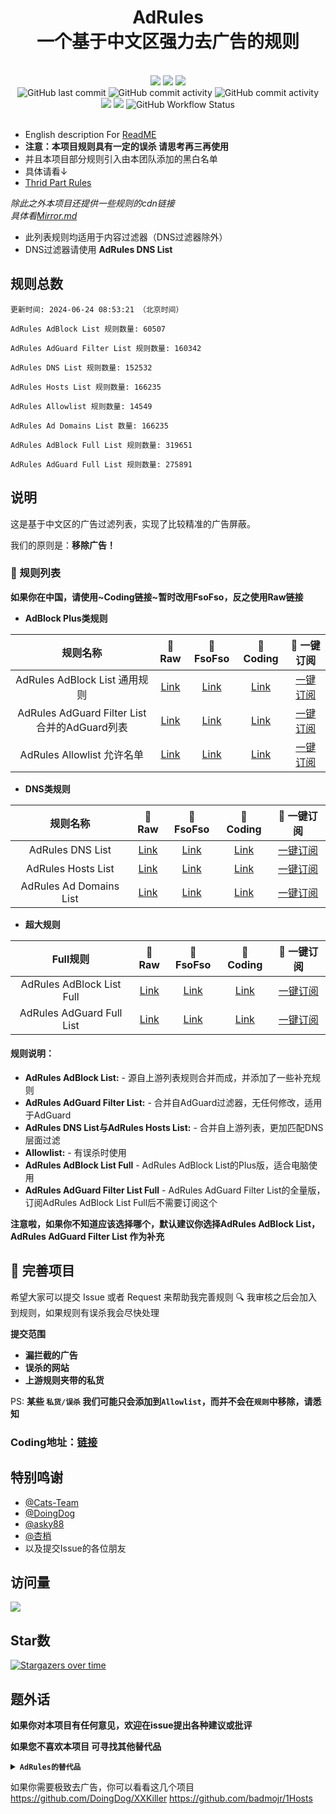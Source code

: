 <div align="center">
<h1 align="center">AdRules<br>一个基于中文区强力去广告的规则</h1>

<br>
<img src="https://img.shields.io/github/stars/Cats-Team/AdRules?style=flat-square&color=yellow">
<img src="https://img.shields.io/github/forks/Cats-Team/AdRules?color=orange&style=flat-square">
<img src="https://img.shields.io/github/issues/Cats-Team/AdRules?color=green&style=flat-square">
<br>
<img alt="GitHub last commit" src="https://img.shields.io/github/last-commit/cats-team/adrules?style=flat-square">
<img alt="GitHub commit activity" src="https://img.shields.io/github/commit-activity/w/cats-team/adrules?style=flat-square">  
<img alt="GitHub commit activity" src="https://data.jsdelivr.com/v1/package/gh/cats-team/adrules/badge?style=flat-square">  
<br>
<img src="https://img.shields.io/github/license/Cats-Team/AdRules?color=bule&style=flat-square">
<img src="https://img.shields.io/github/languages/code-size/Cats-Team/AdRules?color=blueviolet&style=flat-square">
<img alt="GitHub Workflow Status" src="https://img.shields.io/github/workflow/status/cats-team/adrules/update%20rules?style=flat-square">
<br>
<br>
  

</div>                           
                                                                        
<!--br-->


- English description For [ReadME](/README_EN.md)
- **注意：本项目规则具有一定的误杀 请思考再三再使用**
- 并且本项目部分规则引入由本团队添加的黑白名单 
- 具体请看↓
- [Thrid Part Rules](/mod/rules)

*除此之外本项目还提供一些规则的cdn链接*  
*具体看[Mirror.md](/mirror.md)*

* 此列表规则均适用于内容过滤器（DNS过滤器除外）
* DNS过滤器请使用 **AdRules DNS List**
## 规则总数
```
更新时间: 2024-06-24 08:53:21 （北京时间） 

AdRules AdBlock List 规则数量: 60507 

AdRules AdGuard Filter List 规则数量: 160342 

AdRules DNS List 规则数量: 152532 

AdRules Hosts List 规则数量: 166235 

AdRules Allowlist 规则数量: 14549 

AdRules Ad Domains List 数量: 166235 

AdRules AdBlock Full List 规则数量: 319651 

AdRules AdGuard Full List 规则数量: 275891 
``` 
## 说明

这是基于中文区的广告过滤列表，实现了比较精准的广告屏蔽。

我们的原则是：**移除广告！**

### 📃 规则列表

**如果你在中国，请使用~Coding链接~暂时改用FsoFso，反之使用Raw链接**
- **AdBlock Plus类规则**

|   规则名称   | 🚀Raw |🚀FsoFso |🚀 Coding  | 🚀 一键订阅  |
|  :----:  | :----:  | :----:  | :----:  | :----:  |
| AdRules AdBlock List 通用规则| [Link](https://raw.githubusercontent.com/Cats-Team/AdRules/main/adblock.txt)| [Link](https://ghproxy.futils.com/https://github.com/Cats-Team/AdRules/blob/main/adblock.txt)|[Link](https://cats-team.coding.net/p/adguard/d/AdRules/git/raw/main/adblock.txt) |[一键订阅](https://subscribe.adblockplus.org/?location=https://cats-team.coding.net/p/adguard/d/AdRules/git/raw/main/adblock.txt) |
| AdRules AdGuard Filter List 合并的AdGuard列表| [Link](https://raw.githubusercontent.com/Cats-Team/AdRules/main/adguard.txt)| [Link](https://ghproxy.futils.com/https://github.com/Cats-Team/AdRules/blob/main/adguard.txt)|[Link](https://cats-team.coding.net/p/adguard/d/AdRules/git/raw/main/adguard.txt)|[一键订阅](https://subscribe.adblockplus.org/?location=https://cats-team.coding.net/p/adguard/d/AdRules/git/raw/main/adguard.txt) |
| AdRules Allowlist 允许名单| [Link](https://raw.githubusercontent.com/Cats-Team/AdRules/main/allow.txt)| [Link](https://ghproxy.futils.com/https://github.com/Cats-Team/AdRules/blob/main/allow.txt)|[Link](https://cats-team.coding.net/p/adguard/d/AdRules/git/raw/main/allow.txt)|[一键订阅](https://subscribe.adblockplus.org/?location=https://cats-team.coding.net/p/adguard/d/AdRules/git/raw/main/allow.txt) |

- **DNS类规则**

|   规则名称   | 🚀Raw | 🚀FsoFso |🚀 Coding  | 🚀 一键订阅  |
|  :----:  | :----:  | :----:  | :----:  | :----:  |
| AdRules DNS List | [Link](https://raw.githubusercontent.com/Cats-Team/AdRules/main/dns.txt)| [Link](https://ghproxy.futils.com/https://github.com/Cats-Team/AdRules/blob/main/dns.txt)|[Link](https://cats-team.coding.net/p/adguard/d/AdRules/git/raw/main/dns.txt) | [一键订阅](https://subscribe.adblockplus.org/?location=https://cats-team.coding.net/p/adguard/d/AdRules/git/raw/main/dns.txt) |
| AdRules Hosts List | [Link](https://raw.githubusercontent.com/Cats-Team/AdRules/main/hosts.txt)| [Link](https://ghproxy.futils.com/https://github.com/Cats-Team/AdRules/blob/main/hosts.txt)|[Link](https://cats-team.coding.net/p/adguard/d/AdRules/git/raw/main/hosts.txt) | [一键订阅](https://subscribe.adblockplus.org/?location=https://cats-team.coding.net/p/adguard/d/AdRules/git/raw/main/hosts.txt) |
| AdRules Ad Domains List| [Link](https://raw.githubusercontent.com/Cats-Team/AdRules/main/ad-domains.txt)| [Link](https://ghproxy.futils.com/https://github.com/Cats-Team/AdRules/blob/main/ad-domains.txt)|[Link](https://cats-team.coding.net/p/adguard/d/AdRules/git/raw/main/ad-domains.txt)|[一键订阅](https://subscribe.adblockplus.org/?location=https://cats-team.coding.net/p/adguard/d/AdRules/git/raw/main/ad-domains.txt) |

- **超大规则**  

|   Full规则   | 🚀Raw | 🚀FsoFso |🚀 Coding  | 🚀 一键订阅  |
|  :----:  | :----:  | :----:  | :----:  | :----:  |
| AdRules AdBlock List Full | [Link](https://raw.githubusercontent.com/Cats-Team/AdRules/main/adblock_plus.txt)| [Link](https://ghproxy.futils.com/https://github.com/Cats-Team/AdRules/blob/main/adblock_plus.txt)|[Link](https://cats-team.coding.net/p/adguard/d/AdRules/git/raw/main/adblock_plus.txt) |[一键订阅](https://subscribe.adblockplus.org/?location=https://cats-team.coding.net/p/adguard/d/AdRules/git/raw/main/adblock_plus.txt) |
| AdRules AdGuard Full List | [Link](https://raw.githubusercontent.com/Cats-Team/AdRules/main/adguard-full.txt)| [Link](https://ghproxy.futils.com/https://github.com/Cats-Team/AdRules/blob/main/adguard-full.txt)|[Link](https://cats-team.coding.net/p/adguard/d/AdRules/git/raw/main/adguard-full.txt)|[一键订阅](https://subscribe.adblockplus.org/?location=https://cats-team.coding.net/p/adguard/d/AdRules/git/raw/main/adguard-full.txt) |

#### 规则说明：
- **AdRules AdBlock List:** -
源自上游列表规则合并而成，并添加了一些补充规则  
- **AdRules AdGuard Filter List:** -
合并自AdGuard过滤器，无任何修改，适用于AdGuard  
- **AdRules DNS List与AdRules Hosts List:** -
合并自上游列表，更加匹配DNS层面过滤
- **Allowlist:** -
有误杀时使用
- **AdRules AdBlock List Full** -
AdRules AdBlock List的Plus版，适合电脑使用
- **AdRules AdGuard Filter List Full** -
AdRules AdGuard Filter List的全量版，订阅AdRules AdBlock List Full后不需要订阅这个

**注意啦，如果你不知道应该选择哪个，默认建议你选择AdRules AdBlock List，AdRules AdGuard Filter List 作为补充**
## 🚛 完善项目

希望大家可以提交 Issue 或者 Request 来帮助我完善规则 🔍 我审核之后会加入到规则，如果规则有误杀我会尽快处理

**提交范围**

- **漏拦截的广告**
- **误杀的网站**
- **上游规则夹带的私货**

PS: **某些 `私货/误杀` 我们可能只会添加到`Allowlist`，而并不会在`规则`中移除，请悉知**

### **Coding地址：[链接](https://cats-team.coding.net/public/adguard/AdRules/git/files)**
## 特别鸣谢
* [@Cats-Team](https://github.com/Cats-Team)
* [@DoingDog](https://github.com/DoingDog) 
* [@asky88](https://github.com/asky88)
* [@杏梢](https://github.com/hacamer)
* 以及提交Issue的各位朋友

## 访问量
![](http://profile-counter.glitch.me/cats-team/count.svg)


## Star数

[![Stargazers over time](https://starchart.cc/Cats-Team/AdRules.svg)](https://starchart.cc/Cats-Team/AdRules)

## 题外话
**如果你对本项目有任何意见，欢迎在issue提出各种建议或批评**

**如果您不喜欢本项目
可寻找其他替代品**

<details><summary><strong><code>AdRules的替代品</code></strong></summary></code>

**EasyChina+EasyList** :  https://easylist-downloads.adblockplus.org/easylistchina+easylist.txt  
**AdGuard Chinese filter** :  https://filters.adtidy.org/windows/filters/224.txt  
**乘风广告规则**： https://raw.githubusercontent.com/xinggsf/Adblock-Plus-Rule/master/rule.txt  
**AdGuard DNS Filter** :  https://raw.githubusercontent.com/AdguardTeam/AdGuardSDNSFilter/gh-pages/Filters/filter.txt  
**OISD Blocklist Full** ： https://abp.oisd.nl/
**1hosts** ：https://ghproxy.futils.com/https://github.com/badmojr/1Hosts/blob/master/Pro/domains.txt
</details>

如果你需要极致去广告，你可以看看这几个项目  
https://github.com/DoingDog/XXKiller
https://github.com/badmojr/1Hosts
